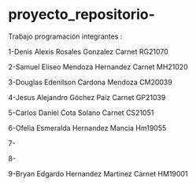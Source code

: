 # proyecto_repositorio-
Trabajo programación  integrantes :


1-Denis Alexis Rosales Gonzalez Carnet RG21070

2-Samuel Eliseo Mendoza Hernandez Carnet MH21020

3-Douglas Edenilson Cardona Mendoza  CM20039

4-Jesus Alejandro Góchez Paiz Carnet GP21039

5-Carlos Daniel Cota Solano Carnet CS21051

6-Ofelia Esmeralda Hernandez Mancia   Hm19055

7-

8-

9-Bryan Edgardo Hernandez Martinez Carnet HM19001

